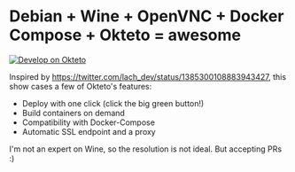 # Debian + Wine + OpenVNC + Docker Compose + Okteto = awesome

[![Develop on Okteto](https://okteto.com/develop-okteto.svg)](https://cloud.okteto.com/deploy)

Inspired by https://twitter.com/lach_dev/status/1385300108883943427, this show cases a few of Okteto's features:
- Deploy with one click (click the big green button!)
- Build containers on demand
- Compatibility with Docker-Compose
- Automatic SSL endpoint and a proxy

I'm not an expert on Wine, so the resolution is not ideal. But accepting PRs :)
